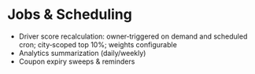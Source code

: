 # Jobs & Scheduling
- Driver score recalculation: owner‑triggered on demand and scheduled cron; city‑scoped top 10%; weights configurable
- Analytics summarization (daily/weekly)
- Coupon expiry sweeps & reminders
